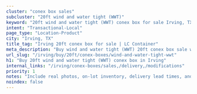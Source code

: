 ```yaml
---
cluster: "conex box sales"
subcluster: "20ft wind and water tight (WWT)"
keyword: "20ft wind and water tight (WWT) conex box for sale Irving, TX"
intent: "Transactional-Local"
page_type: "Location-Product"
city: "Irving, TX"
title_tag: "Irving 20ft conex box for sale | LC Container"
meta_description: "Buy wind and water tight (WWT) 20ft conex box sale with local delivery in Irving, TX. LC Container — local Since 2003. Request a fast quote today."
url_slug: "/irving/buy/20ft/conex-boxes/wind-and-water-tight-wwt"
h1: "Buy 20ft wind and water tight (WWT) conex box in Irving"
internal_links: "/irving/conex-boxes/sales,/delivery,/modifications"
priority: 1
notes: "Include real photos, on-lot inventory, delivery lead times, and financing info."
noindex: false
---
```


<!-- TODO: Add unique city/inventory copy, images, and internal links here. -->
